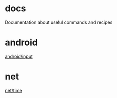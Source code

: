 # docs
Documentation about useful commands and recipes

# android

[android/input](android/input/README.md)

# net

[net/time](net/time/README.md)
